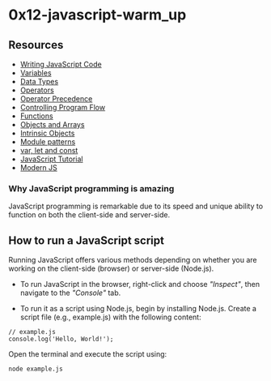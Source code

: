 # 0x12-javascript-warm_up

## Resources

- [Writing JavaScript Code](https://developer.mozilla.org/en-US/docs/Learn/Getting_started_with_the_web/JavaScript_basics)
- [Variables](https://developer.mozilla.org/en-US/docs/Learn/JavaScript/First_steps/Variables)
- [Data Types](https://developer.mozilla.org/en-US/docs/Web/JavaScript/Data_structures)
- [Operators](https://developer.mozilla.org/en-US/docs/Learn/Getting_started_with_the_web/JavaScript_basics)
- [Operator Precedence](https://developer.mozilla.org/en-US/docs/Web/JavaScript/Reference/Operators/Operator_Precedence)
- [Controlling Program Flow](https://developer.mozilla.org/en-US/docs/Web/JavaScript/Guide/Control_flow_and_error_handling)
- [Functions](https://developer.mozilla.org/en-US/docs/Learn/JavaScript/Building_blocks/Functions)
- [Objects and Arrays](https://developer.mozilla.org/en-US/docs/Learn/JavaScript/Objects)
- [Intrinsic Objects](https://developer.mozilla.org/en-US/docs/Learn/JavaScript/Objects)
- [Module patterns](https://darrenderidder.github.io/talks/ModulePatterns/#/)
- [var, let and const](https://www.youtube.com/watch?v=sjyJBL5fkp8)
- [JavaScript Tutorial](https://www.youtube.com/watch?v=vZBCTc9zHtI)
- [Modern JS](https://github.com/mbeaudru/modern-js-cheatsheet)

### Why JavaScript programming is amazing

JavaScript programming is remarkable due to its speed and unique ability to function on both the client-side and server-side.

## How to run a JavaScript script

Running JavaScript offers various methods depending on whether you are working on the client-side (browser) or server-side (Node.js).

- To run JavaScript in the browser, right-click and choose _"Inspect"_, then navigate to the _"Console"_ tab.

- To run it as a script using Node.js, begin by installing Node.js. Create a script file (e.g., example.js) with the following content:

```
// example.js
console.log('Hello, World!');
```

Open the terminal and execute the script using:

```
node example.js
```


